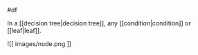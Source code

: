 #df

In a [[decision tree|decision tree]], any
[[condition|condition]] or [[leaf|leaf]].


![[ images/node.png ]]


